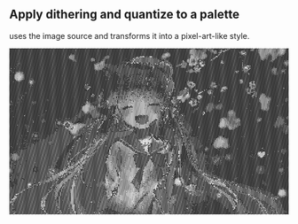 ## Apply dithering and quantize to a palette

uses the image source and transforms it into a pixel-art-like style.

![screenshot](https://github.com/kirinokirino/kdisplay/raw/master/screenshot.png)
